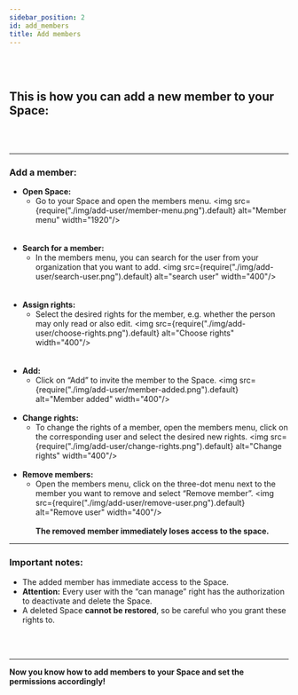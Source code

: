 ```yaml
---
sidebar_position: 2
id: add_members
title: Add members
---
```

<br/><br/>

## This is how you can add a new member to your Space:
<br/><br/>

---

### Add a member:

- **Open Space:**  
   - Go to your Space and open the members menu.
   <img src={require("./img/add-user/member-menu.png").default} alt="Member menu" width="1920"/>    
<br/><br/>
- **Search for a member:**  
   - In the members menu, you can search for the user from your organization that you want to add.
   <img src={require("./img/add-user/search-user.png").default} alt="search user" width="400"/>       
<br/><br/>
- **Assign rights:**  
   - Select the desired rights for the member, e.g. whether the person may only read or also edit.
   <img src={require("./img/add-user/choose-rights.png").default} alt="Choose rights" width="400"/>    
<br/><br/>
- **Add:**  
   - Click on “Add” to invite the member to the Space.
   <img src={require("./img/add-user/member-added.png").default} alt="Member added" width="400"/> 
<br/><br/>
- **Change rights:** 
   - To change the rights of a member, open the members menu, click on the corresponding user and select the desired new rights.
   <img src={require("./img/add-user/change-rights.png").default} alt="Change rights" width="400"/> 
<br/><br/>
- **Remove members:** 
   - Open the members menu, click on the three-dot menu next to the member you want to remove and select “Remove member”.
   <img src={require("./img/add-user/remove-user.png").default} alt="Remove user" width="400"/>
<br/><br/>
**The removed member immediately loses access to the space.**

---

### Important notes:

- The added member has immediate access to the Space.
- **Attention:** Every user with the “can manage” right has the authorization to deactivate and delete the Space.
- A deleted Space **cannot be restored**, so be careful who you grant these rights to.

<br/><br/>

---

**Now you know how to add members to your Space and set the permissions accordingly!**